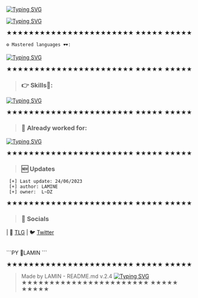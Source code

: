 
[![Typing SVG](https://readme-typing-svg.demolab.com?font=Bitter&weight=700&size=30&pause=1000&color=75F770&background=4EB04500&center=true&random=false&width=500&lines=LAMIN+DZ)](https://git.io/typing-svg)

[![Typing SVG](https://readme-typing-svg.demolab.com?font=Bitter&weight=700&size=30&pause=1000&color=000AF7&background=4EB04500&center=true&vCenter=true&random=false&width=435&lines=github.com%2FLamindzm34)](https://git.io/typing-svg)

★★★★★★★★★★★★★★★★★★★★★★★
       ★★★★★       ★★★★★

    ⚙️ Mastered languages 🕶️: 
[![Typing SVG](https://readme-typing-svg.herokuapp.com?color=F7007A&duration=400&lines=js,;python,;php,;html-css,;java,;perl,;elixir,;eris,;go,;react.js,;z-sharp;batched,;vue.js,;sqlite3,;sql,;ruby;.net;shell)](https://git.io/typing-svg)

★★★★★★★★★★★★★★★★★★★★★★★
       ★★★★★       ★★★★★

> ### 👉 Skills📍: 
[![Typing SVG](https://readme-typing-svg.herokuapp.com?color=6b34eb&duration=4000&lines=Front+End;Back+End;Full+Stack+Developer;Sys+Admin)](https://git.io/typing-svg)

★★★★★★★★★★★★★★★★★★★★★★★
       ★★★★★       ★★★★★

> ### 👋 Already worked for: 
[![Typing SVG](https://readme-typing-svg.herokuapp.com?color=ebae34&duration=50&lines=FunBot;ChillRadio;Strip;Amazon;Microsoft;Discord;Nox;VSC;Opera;Logitech;Axe;Apple;Nike;EEB;Spotify;Engine;Bluestack;Brawlstars;Critical+ops;Lacoste;Intel;Google;W3;Roblox;SublimeText;Telegram;Instagram;Spotify;deuxdollars;5$;mirlou;soundcloud;netflix;eris;Instagram;Twitter;TikTok;Nvidia;core;linux;wallpaper+engine;france+net+secu)](https://git.io/typing-svg)

★★★★★★★★★★★★★★★★★★★★★★★
       ★★★★★       ★★★★★

> ### 🆕 Updates 
 
```PY 
 [+] Last update: 24/06/2023
 [+] author: LAMINE
 [+] owner:  L~DZ
 ```
 
 ★★★★★★★★★★★★★★★★★★★★★★★
       ★★★★★       ★★★★★
 > ### 🎈 Socials 
 
 | 🐻 [TLG](https://t.me/CrackDz7) | 🐦 [Twitter](https://x.com/hajih2043?t=r5JUOkS_WnR1RjN-CQ8Kfw&s=09) 
 
 <br>
 ```PY
 📍LAMIN 
 ```
 
★★★★★★★★★★★★★★★★★★★★★★★
       ★★★★★       ★★★★★
 
 > Made by LAMIN - README.md v.2.4
 [![Typing SVG](https://readme-typing-svg.demolab.com?font=Yarndings+12&size=40&duration=3000&pause=100&color=06FF00&center=true&vCenter=true&random=true&width=435&lines=The+five+boxing+wizards+jump+quickly)](https://git.io/typing-svg)
 ★★★★★★★★★★★★★★★★★★★★★★★
       ★★★★★       ★★★★★
